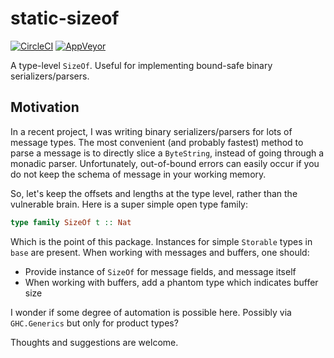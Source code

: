 # static-sizeof

[![CircleCI](https://circleci.com/gh/TerrorJack/static-sizeof/tree/master.svg?style=shield)](https://circleci.com/gh/TerrorJack/static-sizeof/tree/master)
[![AppVeyor](https://ci.appveyor.com/api/projects/status/github/TerrorJack/static-sizeof?branch=master&svg=true)](https://ci.appveyor.com/project/TerrorJack/static-sizeof?branch=master)

A type-level `SizeOf`. Useful for implementing bound-safe binary serializers/parsers.

## Motivation

In a recent project, I was writing binary serializers/parsers for lots of message types. The most convenient (and probably fastest) method to parse a message is to directly slice a `ByteString`, instead of going through a monadic parser. Unfortunately, out-of-bound errors can easily occur if you do not keep the schema of message in your working memory.

So, let's keep the offsets and lengths at the type level, rather than the vulnerable brain. Here is a super simple open type family:

```haskell
type family SizeOf t :: Nat
```

Which is the point of this package. Instances for simple `Storable` types in `base` are present. When working with messages and buffers, one should:

* Provide instance of `SizeOf` for message fields, and message itself
* When working with buffers, add a phantom type which indicates buffer size

I wonder if some degree of automation is possible here. Possibly via `GHC.Generics` but only for product types?

Thoughts and suggestions are welcome.
